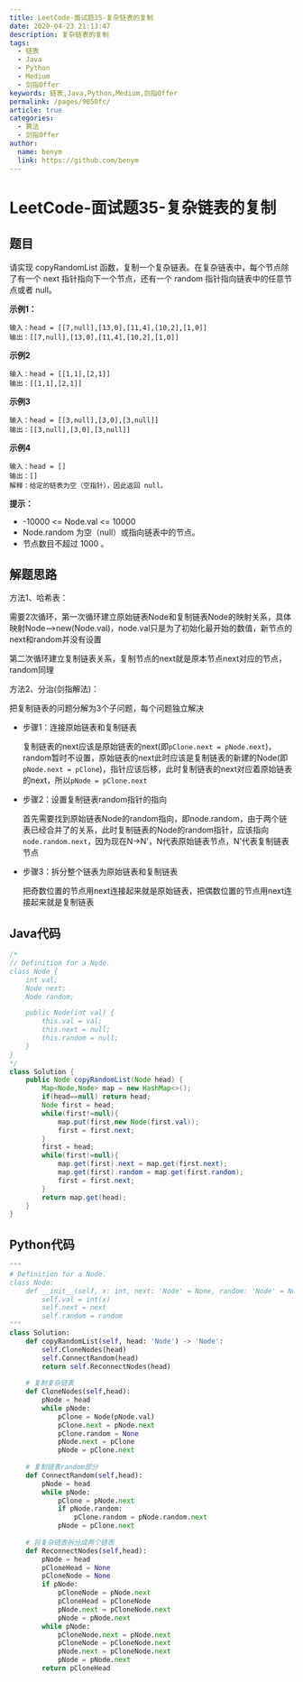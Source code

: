 ```yaml
---
title: LeetCode-面试题35-复杂链表的复制
date: 2020-04-23 21:13:47
description: 复杂链表的复制
tags: 
  - 链表
  - Java
  - Python
  - Medium
  - 剑指Offer
keywords: 链表,Java,Python,Medium,剑指Offer
permalink: /pages/9050fc/
article: true
categories: 
  - 算法
  - 剑指Offer
author: 
  name: benym
  link: https://github.com/benym
---
```


# LeetCode-面试题35-复杂链表的复制

## 题目

请实现 copyRandomList 函数，复制一个复杂链表。在复杂链表中，每个节点除了有一个 next 指针指向下一个节点，还有一个 random 指针指向链表中的任意节点或者 null。

**示例1：**

```
输入：head = [[7,null],[13,0],[11,4],[10,2],[1,0]]
输出：[[7,null],[13,0],[11,4],[10,2],[1,0]]
```

**示例2**

```
输入：head = [[1,1],[2,1]]
输出：[[1,1],[2,1]]
```

**示例3**

```
输入：head = [[3,null],[3,0],[3,null]]
输出：[[3,null],[3,0],[3,null]]
```

**示例4**

```
输入：head = []
输出：[]
解释：给定的链表为空（空指针），因此返回 null。
```

**提示：**

- -10000 <= Node.val <= 10000
- Node.random 为空（null）或指向链表中的节点。
- 节点数目不超过 1000 。

## 解题思路

方法1、哈希表：

需要2次循环，第一次循环建立原始链表Node和复制链表Node的映射关系，具体映射Node——>new(Node.val)，node.val只是为了初始化最开始的数值，新节点的next和random并没有设置

第二次循环建立复制链表关系，复制节点的next就是原本节点next对应的节点，random同理

方法2、分治(剑指解法)：

把复制链表的问题分解为3个子问题，每个问题独立解决

- 步骤1：连接原始链表和复制链表

  复制链表的next应该是原始链表的next(即`pClone.next = pNode.next`)，random暂时不设置，原始链表的next此时应该是复制链表的新建的Node(即`pNode.next = pClone`)，指针应该后移，此时复制链表的next对应着原始链表的next，所以`pNode = pClone.next`

- 步骤2：设置复制链表random指针的指向

  首先需要找到原始链表Node的random指向，即node.random，由于两个链表已经合并了的关系，此时复制链表的Node的random指针，应该指向`node.random.next`，因为现在N->N'，N代表原始链表节点，N'代表复制链表节点

- 步骤3：拆分整个链表为原始链表和复制链表

  把奇数位置的节点用next连接起来就是原始链表，把偶数位置的节点用next连接起来就是复制链表

## Java代码

```java
/*
// Definition for a Node.
class Node {
    int val;
    Node next;
    Node random;

    public Node(int val) {
        this.val = val;
        this.next = null;
        this.random = null;
    }
}
*/
class Solution {
    public Node copyRandomList(Node head) {
        Map<Node,Node> map = new HashMap<>();
        if(head==null) return head;
        Node first = head;
        while(first!=null){
            map.put(first,new Node(first.val));
            first = first.next;
        }
        first = head;
        while(first!=null){
            map.get(first).next = map.get(first.next);
            map.get(first).random = map.get(first.random);
            first = first.next;
        }
        return map.get(head);
    }
}
```

## Python代码

```python
"""
# Definition for a Node.
class Node:
    def __init__(self, x: int, next: 'Node' = None, random: 'Node' = None):
        self.val = int(x)
        self.next = next
        self.random = random
"""
class Solution:
    def copyRandomList(self, head: 'Node') -> 'Node':
        self.CloneNodes(head)
        self.ConnectRandom(head)
        return self.ReconnectNodes(head)
    
    # 复制复杂链表
    def CloneNodes(self,head):
        pNode = head
        while pNode:
            pClone = Node(pNode.val)
            pClone.next = pNode.next
            pClone.random = None
            pNode.next = pClone
            pNode = pClone.next
    
    # 复制链表random部分
    def ConnectRandom(self,head):
        pNode = head
        while pNode:
            pClone = pNode.next
            if pNode.random:
                pClone.random = pNode.random.next
            pNode = pClone.next
    
    # 将复杂链表拆分成两个链表
    def ReconnectNodes(self,head):
        pNode = head
        pCloneHead = None
        pCloneNode = None
        if pNode:
            pCloneNode = pNode.next
            pCloneHead = pCloneNode
            pNode.next = pCloneNode.next
            pNode = pNode.next
        while pNode:
            pCloneNode.next = pNode.next
            pCloneNode = pCloneNode.next
            pNode.next = pCloneNode.next
            pNode = pNode.next
        return pCloneHead
```

